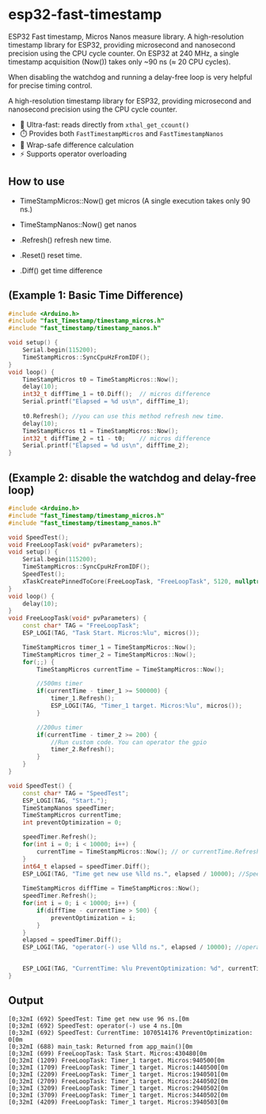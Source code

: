 # esp32-fast-timestamp
ESP32 Fast timestamp, Micros Nanos measure library. A high-resolution timestamp library for ESP32, providing microsecond and nanosecond precision using the CPU cycle counter.
On ESP32 at 240 MHz, a single timestamp acquisition (Now()) takes only ~90 ns (≈ 20 CPU cycles).

When disabling the watchdog and running a delay-free loop is very helpful for precise timing control.

A high-resolution timestamp library for ESP32, providing
microsecond and nanosecond precision using the CPU cycle counter.

- 🚀 Ultra-fast: reads directly from `xthal_get_ccount()`
- ⏱️ Provides both `FastTimestampMicros` and `FastTimestampNanos`
- 🔄 Wrap-safe difference calculation
- ⚡ Supports operator overloading

How to use
---
* TimeStampMicros::Now() get micros  (A single execution takes only 90 ns.)
* TimeStampNanos::Now() get nanos

* .Refresh() refresh new time.
* .Reset() reset time.
* .Diff() get time difference

(Example 1: Basic Time Difference)
---
```c++
#include <Arduino.h>
#include "fast_Timestamp/timestamp_micros.h"
#include "fast_timestamp/timestamp_nanos.h"

void setup() {
    Serial.begin(115200);
    TimeStampMicros::SyncCpuHzFromIDF();
}
void loop() {
    TimeStampMicros t0 = TimeStampMicros::Now();
    delay(10);
    int32_t diffTime_1 = t0.Diff();  // micros difference
    Serial.printf("Elapsed = %d us\n", diffTime_1);
    
    t0.Refresh(); //you can use this method refresh new time.
    delay(10);
    TimeStampMicros t1 = TimeStampMicros::Now();
    int32_t diffTime_2 = t1 - t0;    // micros difference
    Serial.printf("Elapsed = %d us\n", diffTime_2);
}
```

(Example 2: disable the watchdog and delay-free loop)
---
```c++
#include <Arduino.h>
#include "fast_Timestamp/timestamp_micros.h"
#include "fast_timestamp/timestamp_nanos.h"

void SpeedTest();
void FreeLoopTask(void* pvParameters);
void setup() {
    Serial.begin(115200);
    TimeStampMicros::SyncCpuHzFromIDF();
    SpeedTest();
    xTaskCreatePinnedToCore(FreeLoopTask, "FreeLoopTask", 5120, nullptr, configMAX_PRIORITIES - 1, nullptr, 1); //Use Core 1
}
void loop() {
    delay(10);
}
void FreeLoopTask(void* pvParameters) {
    const char* TAG = "FreeLoopTask";
    ESP_LOGI(TAG, "Task Start. Micros:%lu", micros());

    TimeStampMicros timer_1 = TimeStampMicros::Now();
    TimeStampMicros timer_2 = TimeStampMicros::Now();
    for(;;) {
        TimeStampMicros currentTime = TimeStampMicros::Now();

        //500ms timer
        if(currentTime - timer_1 >= 500000) {
            timer_1.Refresh();
            ESP_LOGI(TAG, "Timer_1 target. Micros:%lu", micros());
        }

        //200us timer
        if(currentTime - timer_2 >= 200) {
            //Run custom code. You can operator the gpio
            timer_2.Refresh();
        }
    }
}

void SpeedTest() {
    const char* TAG = "SpeedTest";
    ESP_LOGI(TAG, "Start.");
    TimeStampNanos speedTimer;
    TimeStampMicros currentTime;
    int preventOptimization = 0;

    speedTimer.Refresh();
    for(int i = 0; i < 10000; i++) {
        currentTime = TimeStampMicros::Now(); // or currentTime.Refresh();
    }
    int64_t elapsed = speedTimer.Diff();
    ESP_LOGI(TAG, "Time get new use %lld ns.", elapsed / 10000); //SpeedTest: Time get new use 96 ns.
    
    TimeStampMicros diffTime = TimeStampMicros::Now();
    speedTimer.Refresh();
    for(int i = 0; i < 10000; i++) {
        if(diffTime - currentTime > 500) {
            preventOptimization = i;
        }
    }
    elapsed = speedTimer.Diff();
    ESP_LOGI(TAG, "operator(-) use %lld ns.", elapsed / 10000); //operator(-) use 4 ns.


    ESP_LOGI(TAG, "CurrentTime: %lu PreventOptimization: %d", currentTime, preventOptimization);
}

```

Output
---
```
[0;32mI (692) SpeedTest: Time get new use 96 ns.[0m
[0;32mI (692) SpeedTest: operator(-) use 4 ns.[0m
[0;32mI (692) SpeedTest: CurrentTime: 1070514176 PreventOptimization: 0[0m
[0;32mI (688) main_task: Returned from app_main()[0m
[0;32mI (699) FreeLoopTask: Task Start. Micros:430480[0m
[0;32mI (1209) FreeLoopTask: Timer_1 target. Micros:940500[0m
[0;32mI (1709) FreeLoopTask: Timer_1 target. Micros:1440500[0m
[0;32mI (2209) FreeLoopTask: Timer_1 target. Micros:1940501[0m
[0;32mI (2709) FreeLoopTask: Timer_1 target. Micros:2440502[0m
[0;32mI (3209) FreeLoopTask: Timer_1 target. Micros:2940502[0m
[0;32mI (3709) FreeLoopTask: Timer_1 target. Micros:3440502[0m
[0;32mI (4209) FreeLoopTask: Timer_1 target. Micros:3940503[0m

```
